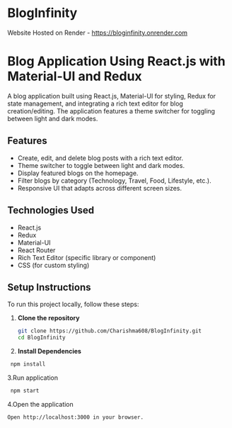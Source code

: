 # BlogInfinity
Website Hosted on Render - https://bloginfinity.onrender.com

# Blog Application Using React.js with Material-UI and Redux

A blog application built using React.js, Material-UI for styling, Redux for state management, and integrating a rich text editor for blog creation/editing. The application features a theme switcher for toggling between light and dark modes.

## Features

- Create, edit, and delete blog posts with a rich text editor.
- Theme switcher to toggle between light and dark modes.
- Display featured blogs on the homepage.
- Filter blogs by category (Technology, Travel, Food, Lifestyle, etc.).
- Responsive UI that adapts across different screen sizes.

## Technologies Used

- React.js
- Redux
- Material-UI
- React Router
- Rich Text Editor (specific library or component)
- CSS (for custom styling)


## Setup Instructions

To run this project locally, follow these steps:

1. **Clone the repository**

   ```bash
   git clone https://github.com/Charishma608/BlogInfinity.git
   cd BlogInfinity
   ```
2. **Install Dependencies**

  ```bash
   npm install
  ```
3.Run application

```bash
 npm start
```

4.Open the application
```bash
Open http://localhost:3000 in your browser.
```




